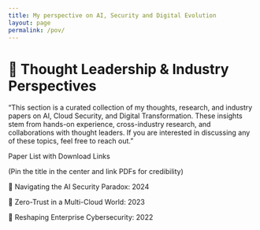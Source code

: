 ```yaml
---
title: My perspective on AI, Security and Digital Evolution
layout: page
permalink: /pov/
---
```


# 🧠 Thought Leadership & Industry Perspectives 


“This section is a curated collection of my thoughts, research, and industry papers on AI, Cloud Security, and Digital Transformation. These insights stem from hands-on experience, cross-industry research, and collaborations with thought leaders. If you are interested in discussing any of these topics, feel free to reach out.” 

 
 

Paper List with Download Links 

 
 

(Pin the title in the center and link PDFs for credibility) 

📄 Navigating the AI Security Paradox: 2024 

📄 Zero-Trust in a Multi-Cloud World: 2023 

📄 Reshaping Enterprise Cybersecurity: 2022 
